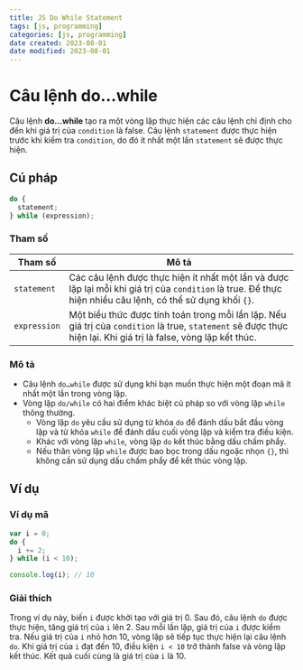 ```yaml
---
title: JS Do While Statement
tags: [js, programming]
categories: [js, programming]
date created: 2023-08-01
date modified: 2023-08-01
---
```


# Câu lệnh do…while

Câu lệnh **do…while** tạo ra một vòng lặp thực hiện các câu lệnh chỉ định cho đến khi giá trị của `condition` là false. Câu lệnh `statement` được thực hiện trước khi kiểm tra `condition`, do đó ít nhất một lần `statement` sẽ được thực hiện.

## Cú pháp

```js
do {
  statement;
} while (expression);
```

### Tham số

| Tham số       | Mô tả                                                                                                                                           |
| ------------- | ---------------------------------------------------------------------------------------------------------------------------------------------- |
| `statement`   | Các câu lệnh được thực hiện ít nhất một lần và được lặp lại mỗi khi giá trị của `condition` là true. Để thực hiện nhiều câu lệnh, có thể sử dụng khối `{}`. |
| `expression`  | Một biểu thức được tính toán trong mỗi lần lặp. Nếu giá trị của `condition` là true, `statement` sẽ được thực hiện lại. Khi giá trị là false, vòng lặp kết thúc. |

### Mô tả

- Câu lệnh `do…while` được sử dụng khi bạn muốn thực hiện một đoạn mã ít nhất một lần trong vòng lặp.
- Vòng lặp `do/while` có hai điểm khác biệt cú pháp so với vòng lặp `while` thông thường.
  - Vòng lặp `do` yêu cầu sử dụng từ khóa `do` để đánh dấu bắt đầu vòng lặp và từ khóa `while` để đánh dấu cuối vòng lặp và kiểm tra điều kiện.
  - Khác với vòng lặp `while`, vòng lặp `do` kết thúc bằng dấu chấm phẩy.
  - Nếu thân vòng lặp `while` được bao bọc trong dấu ngoặc nhọn `{}`, thì không cần sử dụng dấu chấm phẩy để kết thúc vòng lặp.

## Ví dụ

### Ví dụ mã

```js
var i = 0;
do {
  i += 2;
} while (i < 10);

console.log(i); // 10
```

### Giải thích

Trong ví dụ này, biến `i` được khởi tạo với giá trị 0. Sau đó, câu lệnh `do` được thực hiện, tăng giá trị của `i` lên 2. Sau mỗi lần lặp, giá trị của `i` được kiểm tra. Nếu giá trị của `i` nhỏ hơn 10, vòng lặp sẽ tiếp tục thực hiện lại câu lệnh `do`. Khi giá trị của `i` đạt đến 10, điều kiện `i < 10` trở thành false và vòng lặp kết thúc. Kết quả cuối cùng là giá trị của `i` là 10.

